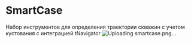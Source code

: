 # SmartCase
Набор инструментов для определения траектории скважин с учетом кустования с интеграцией tNavigator
![Uploading smartcase.png…]()
